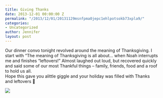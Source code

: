 ```yaml
---
title: Giving Thanks
date: 2013-12-01 00:00:00 Z
permalink: "/2013/12/01/20131129msnfpma0jepc1ehlpotsokb73xpla9/"
categories:
- Uncategorized
author: Jennifer
layout: post
---
```


Our dinner convo tonight revolved around the meaning of Thanksgiving. I start with &#8220;The meaning of Thanksgiving is all about&#8230; when Noah interrupts me and finishes &#8220;leftovers!&#8221; Almost laughed out loud, but recovered quickly and said some of our most Thankful things &#8211; family, friends, food and a roof to hold us all.   
Hope this gave you alittle giggle and your holiday was filled with Thanks and leftovers 🙂

![](/teamelam/assets/images/Giving-Thanks/iphone-20131201024415-0.jpg)
